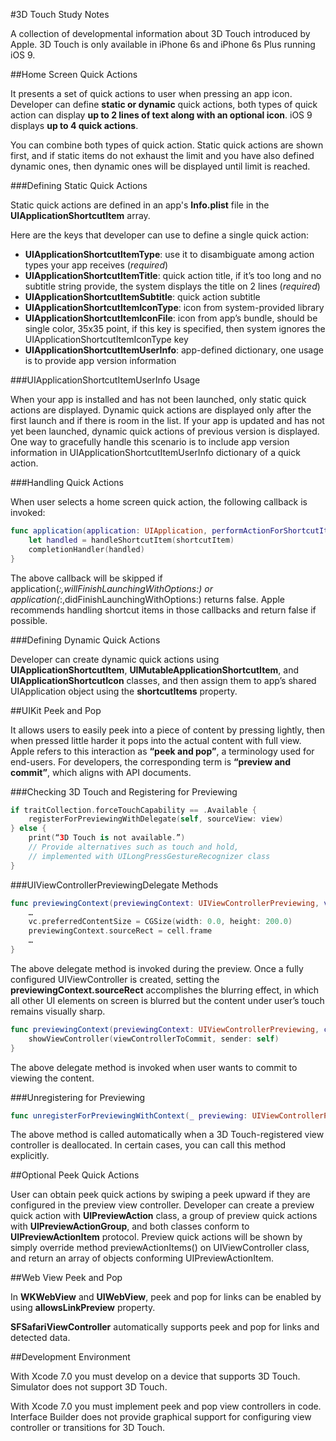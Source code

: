 #3D Touch Study Notes

A collection of developmental information about 3D Touch introduced by Apple. 3D Touch is only available in iPhone 6s and iPhone 6s Plus running iOS 9.

##Home Screen Quick Actions

It presents a set of quick actions to user when pressing an app icon. Developer can define **static or dynamic** quick actions, both types of quick action can display **up to 2 lines of text along with an optional icon**. iOS 9 displays **up to 4 quick actions**.

You can combine both types of quick action. Static quick actions are shown first, and if static items do not exhaust the limit and you have also defined dynamic ones, then dynamic ones will be displayed until limit is reached.

###Defining Static Quick Actions

Static quick actions are defined in an app's **Info.plist** file in the **UIApplicationShortcutItem** array.

Here are the keys that developer can use to define a single quick action:

- **UIApplicationShortcutItemType**: use it to disambiguate among action types your app receives (_required_)
- **UIApplicationShortcutItemTitle**: quick action title, if it’s too long and no subtitle string provide, the system displays the title on 2 lines (_required_)
- **UIApplicationShortcutItemSubtitle**: quick action subtitle
- **UIApplicationShortcutItemIconType**: icon from system-provided library
- **UIApplicationShortcutItemIconFile**: icon from app’s bundle, should be single color,  35x35 point, if this key is specified, then system ignores the UIApplicationShortcutItemIconType key
- **UIApplicationShortcutItemUserInfo**: app-defined dictionary, one usage is to provide app version information

###UIApplicationShortcutItemUserInfo Usage

When your app is installed and has not been launched, only static quick actions are displayed. Dynamic quick actions are displayed only after the first launch and if there is room in the list. If your app is updated and has not yet been launched, dynamic quick actions of previous version is displayed. One way to gracefully handle this scenario is to include app version information in UIApplicationShortcutItemUserInfo dictionary of a quick action.

###Handling Quick Actions

When user selects a home screen quick action, the following callback is invoked:

```swift
func application(application: UIApplication, performActionForShortcutItem shortcutItem: UIApplicationShortcutItem, completionHandler: Bool -> Void) {
	let handled = handleShortcutItem(shortcutItem)
	completionHandler(handled)
}
```

 The above callback will be skipped if application(_:,willFinishLaunchingWithOptions:) or application(_:,didFinishLaunchingWithOptions:) returns false. Apple recommends handling shortcut items in those callbacks and return false if possible.

###Defining Dynamic Quick Actions

Developer can create dynamic quick actions using **UIApplicationShortcutItem**, **UIMutableApplicationShortcutItem**, and **UIApplicationShortcutIcon** classes, and then assign them to app’s shared UIApplication object using the **shortcutItems** property.

##UIKit Peek and Pop

It allows users to easily peek into a piece of content by pressing lightly, then when pressed little harder it pops into the actual content with full view. Apple refers to this interaction as **“peek and pop”**, a terminology used for end-users. For developers, the corresponding term is **“preview and commit”**, which aligns with API documents.

###Checking 3D Touch and Registering for Previewing

```swift
if traitCollection.forceTouchCapability == .Available {
	registerForPreviewingWithDelegate(self, sourceView: view)
} else {
	print(“3D Touch is not available.”)
	// Provide alternatives such as touch and hold,
	// implemented with UILongPressGestureRecognizer class
}
```

###UIViewControllerPreviewingDelegate Methods

```swift
func previewingContext(previewingContext: UIViewControllerPreviewing, viewControllerForLocation location:CGPoint) -> UIViewController? {
	…
	vc.preferredContentSize = CGSize(width: 0.0, height: 200.0)
	previewingContext.sourceRect = cell.frame
	…
}
```

The above delegate method is invoked during the preview. Once a fully configured UIViewController is created, setting the **previewingContext.sourceRect** accomplishes the blurring effect, in which all other UI elements on screen is blurred but the content under user’s touch remains visually sharp.

```swift
func previewingContext(previewingContext: UIViewControllerPreviewing, commitViewController viewControllerToCommit: UIViewController) {
	showViewController(viewControllerToCommit, sender: self)
}
```

The above delegate method is invoked when user wants to commit to viewing the content.

###Unregistering for Previewing

```swift
func unregisterForPreviewingWithContext(_ previewing: UIViewControllerPreviewing)
```

The above method is called automatically when a 3D Touch-registered view controller is deallocated. In certain cases, you can call this method explicitly.

##Optional Peek Quick Actions

User can obtain peek quick actions by swiping a peek upward if they are configured in the preview view controller. Developer can create a preview quick action with **UIPreviewAction** class, a group of preview quick actions with **UIPreviewActionGroup**, and both classes conform to **UIPreviewActionItem** protocol. Preview quick actions will be shown by simply override method previewActionItems() on UIViewController class, and return an array of objects conforming UIPreviewActionItem.

##Web View Peek and Pop

In **WKWebView** and **UIWebView**, peek and pop for links can be enabled by using **allowsLinkPreview** property.

**SFSafariViewController** automatically supports peek and pop for links and detected data.

##Development Environment

With Xcode 7.0 you must develop on a device that supports 3D Touch. Simulator does not support 3D Touch.

With Xcode 7.0 you must implement peek and pop view controllers in code. Interface Builder does not provide graphical support for configuring view controller or transitions for 3D Touch.